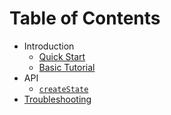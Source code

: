 # Table of Contents

- Introduction
  - [Quick Start](./introduction/quick-start.md)
  - [Basic Tutorial](./introduction/basic-tutorial.md)
- API
  - [`createState`](./api/create-state.md)
- [Troubleshooting](troubleshooting.md#troubleshooting)
